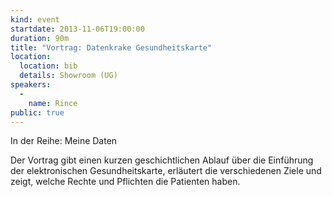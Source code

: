 ```yaml
---
kind: event
startdate: 2013-11-06T19:00:00
duration: 90m
title: "Vortrag: Datenkrake Gesundheitskarte"
location:
  location: bib
  details: Showroom (UG)
speakers:
  -
    name: Rince
public: true
---
```

In der Reihe: Meine Daten

Der Vortrag gibt einen kurzen geschichtlichen
Ablauf über die Einführung der elektronischen Gesundheitskarte, erläutert die
verschiedenen Ziele und zeigt, welche Rechte und Pflichten die Patienten haben.
